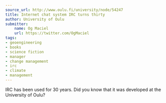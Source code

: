 ```yaml
---
source_url: http://www.oulu.fi/university/node/54247
title: Internet chat system IRC turns thirty
author: University of Oulu
submitter:
    name: Og Maciel
    url: https://twitter.com/OgMaciel
tags:
- geoengineering
- books
- science fiction
- manager
- change management
- irc
- climate
- management
---
```


IRC has been used for 30 years. Did you know that it was developed at the University of Oulu?
